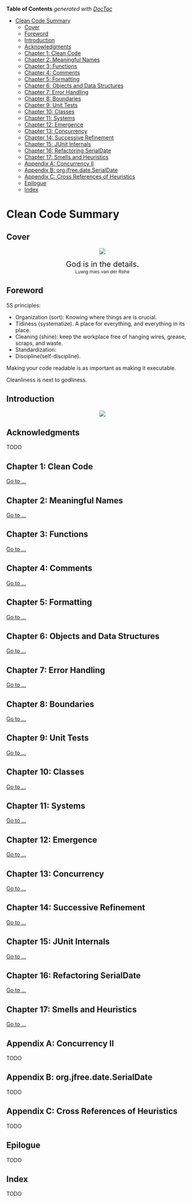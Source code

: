 <!-- START doctoc generated TOC please keep comment here to allow auto update -->
<!-- DON'T EDIT THIS SECTION, INSTEAD RE-RUN doctoc TO UPDATE -->
**Table of Contents**  *generated with [DocToc](https://github.com/thlorenz/doctoc)*

- [Clean Code Summary](#clean-code-summary)
  - [Cover](#cover)
  - [Foreword](#foreword)
  - [Introduction](#introduction)
  - [Acknowledgments](#acknowledgments)
  - [Chapter 1: Clean Code](#chapter-1-clean-code)
  - [Chapter 2: Meaningful Names](#chapter-2-meaningful-names)
  - [Chapter 3: Functions](#chapter-3-functions)
  - [Chapter 4: Comments](#chapter-4-comments)
  - [Chapter 5: Formatting](#chapter-5-formatting)
  - [Chapter 6: Objects and Data Structures](#chapter-6-objects-and-data-structures)
  - [Chapter 7: Error Handling](#chapter-7-error-handling)
  - [Chapter 8: Boundaries](#chapter-8-boundaries)
  - [Chapter 9: Unit Tests](#chapter-9-unit-tests)
  - [Chapter 10: Classes](#chapter-10-classes)
  - [Chapter 11: Systems](#chapter-11-systems)
  - [Chapter 12: Emergence](#chapter-12-emergence)
  - [Chapter 13: Concurrency](#chapter-13-concurrency)
  - [Chapter 14: Successive Refinement](#chapter-14-successive-refinement)
  - [Chapter 15: JUnit Internals](#chapter-15-junit-internals)
  - [Chapter 16: Refactoring SerialDate](#chapter-16-refactoring-serialdate)
  - [Chapter 17: Smells and Heuristics](#chapter-17-smells-and-heuristics)
  - [Appendix A: Concurrency II](#appendix-a-concurrency-ii)
  - [Appendix B: org.jfree.date.SerialDate](#appendix-b-orgjfreedateserialdate)
  - [Appendix C: Cross References of Heuristics](#appendix-c-cross-references-of-heuristics)
  - [Epilogue](#epilogue)
  - [Index](#index)

<!-- END doctoc generated TOC please keep comment here to allow auto update -->

# Clean Code Summary

## Cover

<p align="center">
  <img src="./img/clean_code_picture.jpg" />
</p>

<p align="center">
<span style="font-size: 20px"> God is in the details. </span>
<br>
<span style="font-size: 12px">Luwig mies van der Rohe</span>
</p>

<!-- ////////////////////////////////////////////////////////  -->
<!-- ////////////////////////////////////////////////////////  -->
<!-- ////////////////////////////////////////////////////////  -->


## Foreword

5S principles:
- Organization (sort): Knowing where things are is crucial.
- Tidiness (systematize). A place for everything, and everything in its place.
- Cleaning (shine): keep the workplace free of hanging wires, grease, scraps, and waste.
- Standardization:
- Discipline(self-discipline).

Making your code readable is as important as making it executable.

Cleanliness is next to godliness.

<!-- ////////////////////////////////////////////////////////  -->
<!-- ////////////////////////////////////////////////////////  -->
<!-- ////////////////////////////////////////////////////////  -->

## Introduction

<p align="center">
  <img src="./img/wtfs.png" />
</p>

## Acknowledgments
TODO

## Chapter 1: Clean Code
[Go to ...](./chapters/chapter_1_clean_code/README.md)

## Chapter 2: Meaningful Names
[Go to ...](./chapters/chapter_2_meaningful_names/README.md)

## Chapter 3: Functions
[Go to ...](./chapters/chapter_3_functions/README.md)

## Chapter 4: Comments
[Go to ...](./chapters/chapter_4_comments/README.md)

## Chapter 5: Formatting
[Go to ...](./chapters/chapter_5_formattings/README.md)

## Chapter 6: Objects and Data Structures
[Go to ...](./chapters/chapter_6_objects_and_data_structures/README.md)

## Chapter 7: Error Handling
[Go to ...](./chapters/chapter_7_error_handling/README.md)

## Chapter 8: Boundaries
[Go to ...](./chapters/chapter_8_boundaries/README.md)

## Chapter 9: Unit Tests
[Go to ...](./chapters/chapter_9_unit_tests/README.md)

## Chapter 10: Classes
[Go to ...](./chapters/chapter_10_classes/README.md)

## Chapter 11: Systems
[Go to ...](./chapters/chapter_11_systems/README.md)

## Chapter 12: Emergence
[Go to ...](./chapters/chapter_12_emergence/README.md)

## Chapter 13: Concurrency
[Go to ...](./chapters/chapter_13_concurrency/README.md)

## Chapter 14: Successive Refinement
[Go to ...](./chapters/chapter_14_successive_refinement/README.md)

## Chapter 15: JUnit Internals
[Go to ...](./chapters/chapter_15_junit_internals/README.md)

## Chapter 16: Refactoring SerialDate
[Go to ...](./chapters/chapter_16_refactoring_serialdate/README.md)

## Chapter 17: Smells and Heuristics
[Go to ...](./chapters/chapter_17_smells_and_heuristics/README.md)

## Appendix A: Concurrency II
TODO
## Appendix B: org.jfree.date.SerialDate

TODO
## Appendix C: Cross References of Heuristics
TODO
## Epilogue
TODO
## Index
TODO